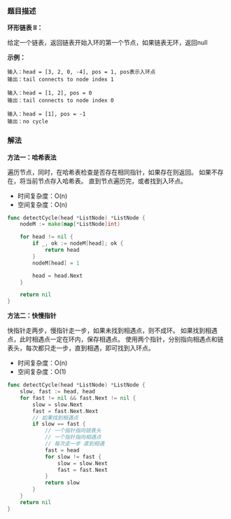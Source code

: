 ### 题目描述

**环形链表 II：**

给定一个链表，返回链表开始入环的第一个节点，如果链表无环，返回null

**示例：**

```shell
输入：head = [3, 2, 0, -4], pos = 1, pos表示入环点
输出：tail connects to node index 1
```

```shell
输入：head = [1, 2], pos = 0
输出：tail connects to node index 0
```

```shell
输入：head = [1], pos = -1
输出：no cycle
```

### 解法

**方法一：哈希表法**

遍历节点，同时，在哈希表检查是否存在相同指针，如果存在则返回。
如果不存在，将当前节点存入哈希表。
直到节点遍历完，或者找到入环点。

- 时间复杂度：O(n)
- 空间复杂度：O(n)

```go
func detectCycle(head *ListNode) *ListNode {
	nodeM := make(map[*ListNode]int)

	for head != nil {
		if _, ok := nodeM[head]; ok {
			return head
		}
		nodeM[head] = 1

		head = head.Next
	}

	return nil
}
```

**方法二：快慢指针**

快指针走两步，慢指针走一步，如果未找到相遇点，则不成环。
如果找到相遇点，此时相遇点一定在环内，保存相遇点。
使用两个指针，分别指向相遇点和链表头，每次都只走一步，直到相遇，即可找到入环点。

- 时间复杂度：O(n)
- 空间复杂度：O(1)

```go
func detectCycle(head *ListNode) *ListNode {
	slow, fast := head, head
	for fast != nil && fast.Next != nil {
		slow = slow.Next
		fast = fast.Next.Next
		// 如果找到相遇点
		if slow == fast {
			// 一个指针指向链表头
			// 一个指针指向相遇点
			// 每次走一步 直到相遇
			fast = head
			for slow != fast {
				slow = slow.Next
				fast = fast.Next
			}
			return slow
		}
	}
	return nil
}
```